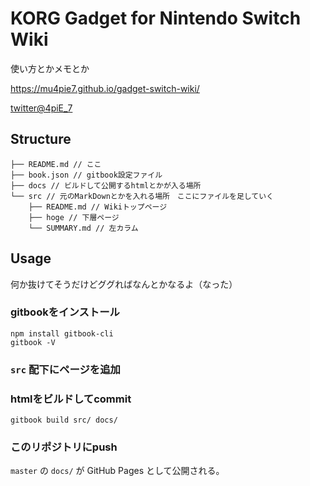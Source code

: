 # KORG Gadget for Nintendo Switch Wiki
使い方とかメモとか

https://mu4pie7.github.io/gadget-switch-wiki/

[twitter@4piE_7](https://twitter.com/4piE_7)

## Structure

```
├── README.md // ここ
├── book.json // gitbook設定ファイル
├── docs // ビルドして公開するhtmlとかが入る場所
└── src // 元のMarkDownとかを入れる場所　ここにファイルを足していく
    ├── README.md // Wikiトップページ
    ├── hoge // 下層ページ
    └── SUMMARY.md // 左カラム
```

## Usage
何か抜けてそうだけどググればなんとかなるよ（なった）

### gitbookをインストール

```
npm install gitbook-cli
gitbook -V
```


### `src` 配下にページを追加

### htmlをビルドしてcommit
```
gitbook build src/ docs/
```

### このリポジトリにpush
`master` の `docs/` が GitHub Pages として公開される。